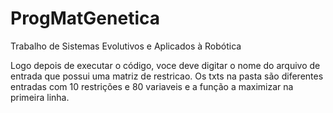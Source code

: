 # ProgMatGenetica
Trabalho de Sistemas Evolutivos e Aplicados à Robótica 

Logo depois de executar o código, voce deve digitar o nome do arquivo de entrada que possui uma matriz de restricao.
Os txts na pasta são diferentes entradas com 10 restrições e 80 variaveis e a função a maximizar na primeira linha.
